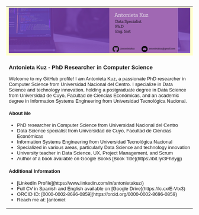 <table>
   <tr>
      <td bgcolor="#ffffcc">
         <font size=1 face="verdana, arial, helvetica">
            <img src="assets/cover.jpg">
         </font>
      </td>
   </tr>
   <tr>
      <td>
         <font face="verdana, arial, helvetica" size=2>
            <h3>Antonieta Kuz - PhD Researcher in Computer Science</h3>
            <p>Welcome to my GitHub profile! I am Antonieta Kuz, a passionate PhD researcher in Computer Science from Universidad Nacional del Centro. I specialize in Data Science and technology innovation, holding a postgraduate degree in Data Science from Universidad de Cuyo, Facultad de Ciencias Económicas, and an academic degree in Information Systems Engineering from Universidad Tecnológica Nacional.</p>
            <h4>About Me</h4>
            <ul>
               <li>PhD researcher in Computer Science from Universidad Nacional del Centro</li>
               <li>Data Science specialist from Universidad de Cuyo, Facultad de Ciencias Económicas</li>
               <li>Information Systems Engineering from Universidad Tecnológica Nacional</li>
               <li>Specialized in various areas, particularly Data Science and technology innovation</li>
               <li>University teacher in Data Science, UX, Project Management, and Scrum</li>
               <li>Author of a book available on Google Books [Book Title](https://bit.ly/3Fh8ygj)</li>
            </ul>
            <h4>Additional Information</h4>
            <ul>
               <li>[LinkedIn Profile](https://www.linkedin.com/in/antonietakuz/)</li>
               <li>Full CV in Spanish and English available on [Google Drive](https://lc.cx/E-Vtx3)</li>
               <li>ORCID ID: [0000-0002-8696-0859](https://orcid.org/0000-0002-8696-0859)</li>
               <li>Reach me at: [antoniet







